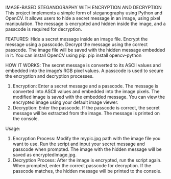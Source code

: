 IMAGE-BASED STEGANOGRAPHY WITH ENCRYPTION AND DECRYPTION
This project implements a simple form of steganography using Python and OpenCV. It allows users to hide a secret message in an image, using pixel manipulation. The message is encrypted and hidden inside the image, and a passcode is required for decryption.

FEATURES:
Hide a secret message inside an image file.
Encrypt the message using a passcode.
Decrypt the message using the correct passcode.
The image file will be saved with the hidden message embedded in it.
You can install OpenCV using pip:
                    pip install opencv-python

HOW IT WORKS:
The secret message is converted to its ASCII values and embedded into the image’s RGB pixel values. A passcode is used to secure the encryption and decryption processes.

1. Encryption:
Enter a secret message and a passcode.
The message is converted into ASCII values and embedded into the image pixels.
The modified image is saved with the embedded message.
You can view the encrypted image using your default image viewer.
 2. Decryption:
Enter the passcode.
If the passcode is correct, the secret message will be extracted from the image.
The message is printed on the console.

Usage:
1. Encryption Process:
Modify the mypic.jpg path with the image file you want to use.
Run the script and input your secret message and passcode when prompted.
The image with the hidden message will be saved as encryptedImage.jpg.
2. Decryption Process:
After the image is encrypted, run the script again.
When prompted, enter the correct passcode for decryption.
If the passcode matches, the hidden message will be printed to the console.
